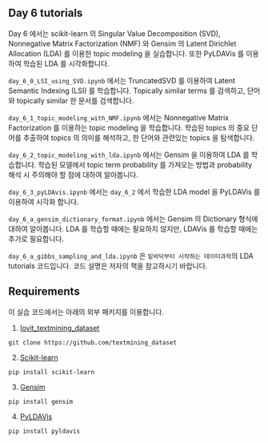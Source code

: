 ## Day 6 tutorials

Day 6 에서는 scikit-learn 의 Singular Value Decomposition (SVD), Nonnegative Matrix Factorization (NMF) 와 Gensim 의 Latent Dirichlet Allocation (LDA) 를 이용한 topic modeling 을 실습합니다. 또한 PyLDAVis 를 이용하여 학습된 LDA 를 시각화합니다.

`day_6_0_LSI_using_SVD.ipynb` 에서는 TruncatedSVD 를 이용하여 Latent Semantic Indexing (LSI) 를 학습합니다. Topically similar terms 를 검색하고, 단어와 topically similar 한 문서를 검색합니다.

`day_6_1_topic_modeling_with_NMF.ipynb` 에서는 Nonnegative Matrix Factorization 를 이용하는 topic modeling 을 학습합니다. 학습된 topics 의 중요 단어를 추출하여 topics 의 의미를 해석하고, 한 단어와 관련있는 topics 을 탐색합니다.

`day_6_2_topic_modeling_with_lda.ipynb` 에서는 Gensim 을 이용하여 LDA 를 학습합니다. 학습된 모델에서 topic term probability 를 가져오는 방법과 probability 해석 시 주의해야 할 점에 대하여 알아봅니다.

`day_6_3_pyLDAvis.ipynb` 에서는 `day_6_2` 에서 학습한 LDA model 을 PyLDAVis 를 이용하여 시각화 합니다.

`day_6_a_gensim_dictionary_format.ipynb` 에서는 Gensim 의 Dictionary 형식에 대하여 알아봅니다. LDA 를 학습할 때에는 필요하지 않지만, LDAVis 를 학습할 때에는 추가로 필요합니다.

`day_6_a_gibbs_sampling_and_lda.ipynb` 은 `밑바닥부터 시작하는 데이터과학`의 LDA tutorials 코드입니다. 코드 설명은 저자의 책을 참고하시기 바랍니다.

## Requirements

이 실습 코드에서는 아래의 외부 패키지를 이용합니다.

1. [lovit_textmining_dataset](https://github.com/lovit/textmining_dataset)

```
git clone https://github.com/textmining_dataset
```

2. [Scikit-learn](https://scikit-learn.org/)

```
pip install scikit-learn
```

3. [Gensim](https://radimrehurek.com/gensim/)

```
pip install gensim
```

4. [PyLDAVis](https://github.com/bmabey/pyLDAvis)

```
pip install pyldavis
```